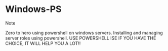# Windows-PS

> [!NOTE]
> Zero to hero using powershell on windows servers. Installing and managing server roles using powershell. USE POWERSHELL ISE IF YOU HAVE THE CHOICE, IT WILL HELP YOU A LOT!!
